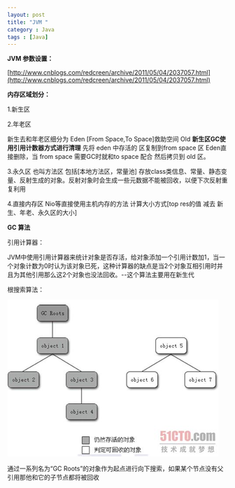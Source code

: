 ```yaml
---
layout: post
title: "JVM "
category : Java
tags : [Java]
---
```

**JVM 参数设置：**

[http://www.cnblogs.com/redcreen/archive/2011/05/04/2037057.html](http://www.cnblogs.com/redcreen/archive/2011/05/04/2037057.html)

**内存区域划分：**

1.新生区

2.年老区

新生去和年老区细分为 Eden [From Space,To Space]救助空间 Old **新生区GC使用引用计数器方式进行清理** 先将 eden 中存活的 区复制到from space 区 Eden直接删除，当 from space 需要GC时就和to space 配合 然后拷贝到 old 区。 

3.永久区 也叫方法区 包括[本地方法区，常量池] 存放class类信息、常量、静态变量、反射生成的对象。反射对象时会生成一些元数据不能被回收，以便下次反射重复利用

4.直接内存区 Nio等直接使用主机内存的方法 计算大小方式[top res的值 减去 新生、年老、永久区的大小]

**GC 算法**

引用计算器：

JVM中使用引用计算器来统计对象是否存活，给对象添加一个引用计数加1，当一个对象计数为0时认为该对象已死，这种计算器的缺点是当2个对象互相引用时并且为其他引用那么这2个对象也没法回收。--这个算法主要用在新生代

根搜索算法：

![](/img/131909587.jpg)

通过一系列名为“GC Roots”的对象作为起点进行向下搜索，如果某个节点没有父引用那他和它的子节点都将被回收